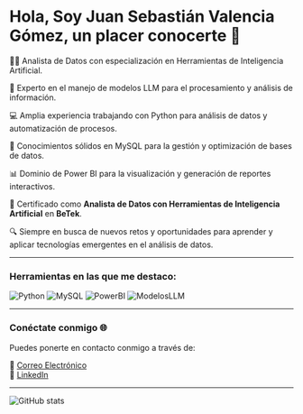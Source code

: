 # Hola, Soy Juan Sebastián Valencia Gómez, un placer conocerte 👋

👨‍💻 Analista de Datos con especialización en Herramientas de Inteligencia Artificial.

🤖 Experto en el manejo de modelos LLM para el procesamiento y análisis de información.

💻 Amplia experiencia trabajando con Python para análisis de datos y automatización de procesos.

🧠 Conocimientos sólidos en MySQL para la gestión y optimización de bases de datos.

📊 Dominio de Power BI para la visualización y generación de reportes interactivos.

📜 Certificado como **Analista de Datos con Herramientas de Inteligencia Artificial** en **BeTek**.  

🔍 Siempre en busca de nuevos retos y oportunidades para aprender y aplicar tecnologías emergentes en el análisis de datos.  

---

### Herramientas en las que me destaco:
![Python](https://img.shields.io/badge/Lenguaje-Python-blue)
![MySQL](https://img.shields.io/badge/Base%20de%20Datos-MySQL-orange)
![PowerBI](https://img.shields.io/badge/Herramienta-Power%20BI-yellow)
![ModelosLLM](https://img.shields.io/badge/Inteligencia%Artificial-Modelos%20LLM-green)

---

### Conéctate conmigo 🌐

Puedes ponerte en contacto conmigo a través de:

📧 [Correo Electrónico](mailto:juansebastianvalenciagomez280@gmail.com)  
💼 [LinkedIn](https://www.linkedin.com/in/juan-valencia-analisisdedatos/)  

---

![GitHub stats](https://github-readme-stats.vercel.app/api?username=juanvalencia2301&show_icons=true&theme=gruvbox)

